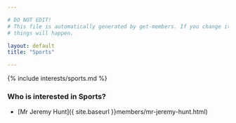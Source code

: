 ```yaml
---

# DO NOT EDIT!
# This file is automatically generated by get-members. If you change it, bad
# things will happen.

layout: default
title: "Sports"

---
```


{% include interests/sports.md %}

### Who is interested in Sports?


* [Mr Jeremy Hunt]({ site.baseurl }}members/mr-jeremy-hunt.html)
